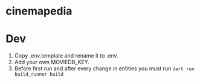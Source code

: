# cinemapedia

# Dev

1. Copy .env.template and rename it to .env.
2. Add your own MOVIEDB_KEY.
3. Before first run and after every change in entities you must run `dart run build_runner build`